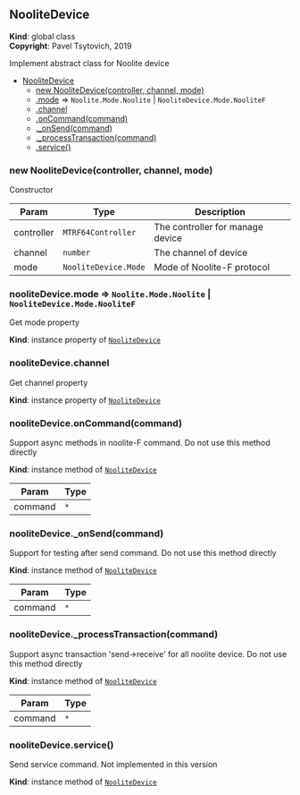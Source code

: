 

<a name="NooliteDevice"></a>

## NooliteDevice
**Kind**: global class  
**Copyright**: Pavel Tsytovich, 2019

Implement abstract class for Noolite device  

* [NooliteDevice](#NooliteDevice)
    * [new NooliteDevice(controller, channel, mode)](#new_NooliteDevice_new)
    * [.mode](#NooliteDevice+mode) ⇒ <code>Noolite.Mode.Noolite</code> \| <code>NooliteDevice.Mode.NooliteF</code>
    * [.channel](#NooliteDevice+channel)
    * [.onCommand(command)](#NooliteDevice+onCommand)
    * [._onSend(command)](#NooliteDevice+_onSend)
    * [._processTransaction(command)](#NooliteDevice+_processTransaction)
    * [.service()](#NooliteDevice+service)

<a name="new_NooliteDevice_new"></a>

### new NooliteDevice(controller, channel, mode)
Constructor


| Param | Type | Description |
| --- | --- | --- |
| controller | <code>MTRF64Controller</code> | The controller for manage device |
| channel | <code>number</code> | The channel of device |
| mode | <code>NooliteDevice.Mode</code> | Mode of Noolite-F protocol |

<a name="NooliteDevice+mode"></a>

### nooliteDevice.mode ⇒ <code>Noolite.Mode.Noolite</code> \| <code>NooliteDevice.Mode.NooliteF</code>
Get mode property

**Kind**: instance property of [<code>NooliteDevice</code>](#NooliteDevice)  
<a name="NooliteDevice+channel"></a>

### nooliteDevice.channel
Get channel property

**Kind**: instance property of [<code>NooliteDevice</code>](#NooliteDevice)  
<a name="NooliteDevice+onCommand"></a>

### nooliteDevice.onCommand(command)
Support async methods in noolite-F command. Do not use this method directly

**Kind**: instance method of [<code>NooliteDevice</code>](#NooliteDevice)  

| Param | Type |
| --- | --- |
| command | <code>\*</code> | 

<a name="NooliteDevice+_onSend"></a>

### nooliteDevice.\_onSend(command)
Support for testing after send command. Do not use this method directly

**Kind**: instance method of [<code>NooliteDevice</code>](#NooliteDevice)  

| Param | Type |
| --- | --- |
| command | <code>\*</code> | 

<a name="NooliteDevice+_processTransaction"></a>

### nooliteDevice.\_processTransaction(command)
Support async transaction 'send->receive' for all noolite device. Do not use this method directly

**Kind**: instance method of [<code>NooliteDevice</code>](#NooliteDevice)  

| Param | Type |
| --- | --- |
| command | <code>\*</code> | 

<a name="NooliteDevice+service"></a>

### nooliteDevice.service()
Send service command.
Not implemented in this version

**Kind**: instance method of [<code>NooliteDevice</code>](#NooliteDevice)  
<a name="NooliteF"></a>

